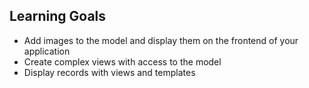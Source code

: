 ## Learning Goals ##

*	Add images to the model and display them on the frontend of your application
*	Create complex views with access to the model
*	Display records with views and templates
